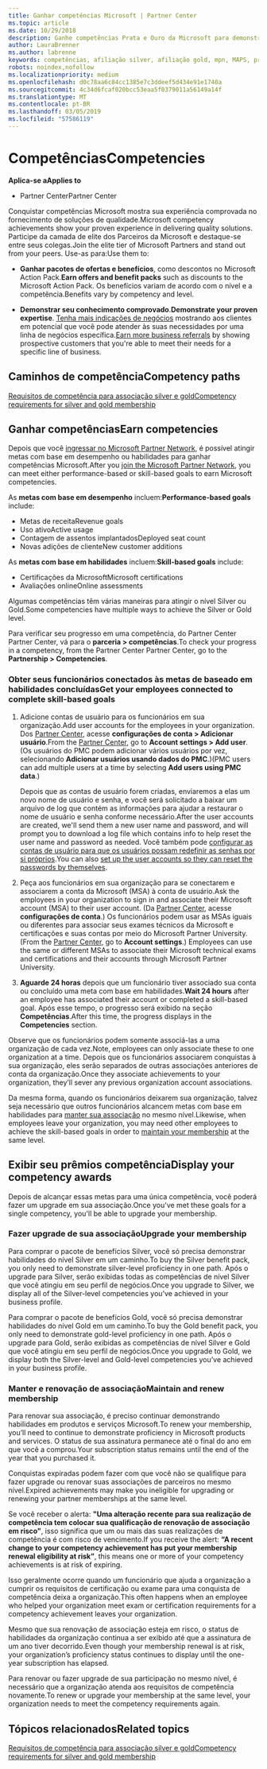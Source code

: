 ```yaml
---
title: Ganhar competências Microsoft | Partner Center
ms.topic: article
ms.date: 10/29/2018
description: Ganhe competências Prata e Ouro da Microsoft para demonstrar seu conhecimento comprovado no fornecimento de soluções de qualidade em uma área especializada de negócios
author: LauraBrenner
ms.author: labrenne
keywords: competências, afiliação silver, afiliação gold, mpn, MAPS, proficiência, benefícios, metas de desempenho, metas de habilidades
robots: noindex,nofollow
ms.localizationpriority: medium
ms.openlocfilehash: d0c78aa6c84cc1385e7c3ddeef5d434e91e1740a
ms.sourcegitcommit: 4c34d6fcaf020bcc53eaa5f0379011a56149a14f
ms.translationtype: MT
ms.contentlocale: pt-BR
ms.lasthandoff: 03/05/2019
ms.locfileid: "57586119"
---
```

<!--
•   FWLink https://go.microsoft.com/fwlink/?linkid=851080 : top of page
•   FWLink https://go.microsoft.com/fwlink/?linkid=851281: top of page (duplicate)
•   FWLink https://go.microsoft.com/fwlink/?linkid=851079: Competencies (#attainment_paths)
•   FWLink https://go.microsoft.com/fwlink/?linkid=851081: Maintain and renew membership (#maintain_membership)
•   FWLink https://go.microsoft.com/fwlink/?linkid=851082: Get your employees connected to complete skill-based goals (#associating_achievements)
•   FWLink https://go.microsoft.com/fwlink/?linkid=851083 : Achievement overrides (#achievement_override)
•   FWLink: https://go.microsoft.com/fwlink/?linkid=851236: UI link, goes to the place where you import new users. Temporarily points to the Partner Center homepage.
•   FWLink: https://go.microsoft.com/fwlink/?linkid=851607 :Will go to the docs page for Silver/Gold competency achievements. Currently goes to https://partnercenter.microsoft.com/partner/cloud-solution-provider 

 -->

# <a name="competencies"></a><span data-ttu-id="34847-104">Competências</span><span class="sxs-lookup"><span data-stu-id="34847-104">Competencies</span></span>

<span data-ttu-id="34847-105">**Aplica-se a**</span><span class="sxs-lookup"><span data-stu-id="34847-105">**Applies to**</span></span>
-  <span data-ttu-id="34847-106">Partner Center</span><span class="sxs-lookup"><span data-stu-id="34847-106">Partner Center</span></span>

<span data-ttu-id="34847-107">Conquistar competências Microsoft mostra sua experiência comprovada no fornecimento de soluções de qualidade.</span><span class="sxs-lookup"><span data-stu-id="34847-107">Microsoft competency achievements show your proven experience in delivering quality solutions.</span></span> <span data-ttu-id="34847-108">Participe da camada de elite dos Parceiros da Microsoft e destaque-se entre seus colegas.</span><span class="sxs-lookup"><span data-stu-id="34847-108">Join the elite tier of Microsoft Partners and stand out from your peers.</span></span> <span data-ttu-id="34847-109">Use-as para:</span><span class="sxs-lookup"><span data-stu-id="34847-109">Use them to:</span></span> 

*  <span data-ttu-id="34847-110">**Ganhar pacotes de ofertas e benefícios**, como descontos no Microsoft Action Pack.</span><span class="sxs-lookup"><span data-stu-id="34847-110">**Earn offers and benefit packs** such as discounts to the Microsoft Action Pack.</span></span> <span data-ttu-id="34847-111">Os benefícios variam de acordo com o nível e a competência.</span><span class="sxs-lookup"><span data-stu-id="34847-111">Benefits vary by competency and level.</span></span> 

*  <span data-ttu-id="34847-112">**Demonstrar seu conhecimento comprovado**.</span><span class="sxs-lookup"><span data-stu-id="34847-112">**Demonstrate your proven expertise**.</span></span> <span data-ttu-id="34847-113">[Tenha mais indicações de negócios](referrals.md) mostrando aos clientes em potencial que você pode atender às suas necessidades por uma linha de negócios específica.</span><span class="sxs-lookup"><span data-stu-id="34847-113">[Earn more business referrals](referrals.md) by showing prospective customers that you're able to meet their needs for a specific line of business.</span></span>

## <a href="" id="attainment_paths"></a> <span data-ttu-id="34847-114">Caminhos de competência</span><span class="sxs-lookup"><span data-stu-id="34847-114">Competency paths</span></span>

[<span data-ttu-id="34847-115">Requisitos de competência para associação silver e gold</span><span class="sxs-lookup"><span data-stu-id="34847-115">Competency requirements for silver and gold membership</span></span>](learn-about-competencies.md)

## <a name="earn-competencies"></a><span data-ttu-id="34847-116">Ganhar competências</span><span class="sxs-lookup"><span data-stu-id="34847-116">Earn competencies</span></span>

<span data-ttu-id="34847-117">Depois que você [ingressar no Microsoft Partner Network](mpn-overview.md), é possível atingir metas com base em desempenho ou habilidades para ganhar competências Microsoft.</span><span class="sxs-lookup"><span data-stu-id="34847-117">After you [join the Microsoft Partner Network](mpn-overview.md), you can meet either performance-based or skill-based goals to earn Microsoft competencies.</span></span> 

<span data-ttu-id="34847-118">As **metas com base em desempenho** incluem:</span><span class="sxs-lookup"><span data-stu-id="34847-118">**Performance-based goals** include:</span></span> 
* <span data-ttu-id="34847-119">Metas de receita</span><span class="sxs-lookup"><span data-stu-id="34847-119">Revenue goals</span></span>
* <span data-ttu-id="34847-120">Uso ativo</span><span class="sxs-lookup"><span data-stu-id="34847-120">Active usage</span></span>
* <span data-ttu-id="34847-121">Contagem de assentos implantados</span><span class="sxs-lookup"><span data-stu-id="34847-121">Deployed seat count</span></span>
* <span data-ttu-id="34847-122">Novas adições de cliente</span><span class="sxs-lookup"><span data-stu-id="34847-122">New customer additions</span></span>

<span data-ttu-id="34847-123">As **metas com base em habilidades** incluem:</span><span class="sxs-lookup"><span data-stu-id="34847-123">**Skill-based goals** include:</span></span> 
* <span data-ttu-id="34847-124">Certificações da Microsoft</span><span class="sxs-lookup"><span data-stu-id="34847-124">Microsoft certifications</span></span>
* <span data-ttu-id="34847-125">Avaliações online</span><span class="sxs-lookup"><span data-stu-id="34847-125">Online assessments</span></span> 

<span data-ttu-id="34847-126">Algumas competências têm várias maneiras para atingir o nível Silver ou Gold.</span><span class="sxs-lookup"><span data-stu-id="34847-126">Some competencies have multiple ways to achieve the Silver or Gold level.</span></span>

<span data-ttu-id="34847-127">Para verificar seu progresso em uma competência, do Partner Center Partner Center, vá para o **parceria > competências**.</span><span class="sxs-lookup"><span data-stu-id="34847-127">To check your progress in a competency, from the Partner Center Partner Center, go to the **Partnership > Competencies**.</span></span> 

### <a href="" id="associating_achievements"></a><span data-ttu-id="34847-128">Obter seus funcionários conectados às metas de baseado em habilidades concluídas</span><span class="sxs-lookup"><span data-stu-id="34847-128">Get your employees connected to complete skill-based goals</span></span>

1.  <span data-ttu-id="34847-129">Adicione contas de usuário para os funcionários em sua organização.</span><span class="sxs-lookup"><span data-stu-id="34847-129">Add user accounts for the employees in your organization.</span></span> <span data-ttu-id="34847-130">Dos [Partner Center](https://partnercenter.microsoft.com), acesse **configurações de conta > Adicionar usuário**.</span><span class="sxs-lookup"><span data-stu-id="34847-130">From the [Partner Center](https://partnercenter.microsoft.com), go to **Account settings > Add user**.</span></span> <span data-ttu-id="34847-131">(Os usuários do PMC podem adicionar vários usuários por vez, selecionando **Adicionar usuários usando dados do PMC**.)</span><span class="sxs-lookup"><span data-stu-id="34847-131">(PMC users can add multiple users at a time by selecting **Add users using PMC data**.)</span></span>

    <span data-ttu-id="34847-132">Depois que as contas de usuário forem criadas, enviaremos a elas um novo nome de usuário e senha, e você será solicitado a baixar um arquivo de log que contém as informações para ajudar a restaurar o nome de usuário e senha conforme necessário.</span><span class="sxs-lookup"><span data-stu-id="34847-132">After the user accounts are created, we'll send them a new user name and password, and will prompt you to download a log file which contains info to help reset the user name and password as needed.</span></span> <span data-ttu-id="34847-133">Você também pode [configurar as contas de usuário para que os usuários possam redefinir as senhas por si próprios](https://docs.microsoft.com/en-us/azure/active-directory/active-directory-passwords-getting-started).</span><span class="sxs-lookup"><span data-stu-id="34847-133">You can also [set up the user accounts so they can reset the passwords by themselves](https://docs.microsoft.com/en-us/azure/active-directory/active-directory-passwords-getting-started).</span></span>

2. <span data-ttu-id="34847-134">Peça aos funcionários em sua organização para se conectarem e associarem a conta da Microsoft (MSA) à conta de usuário.</span><span class="sxs-lookup"><span data-stu-id="34847-134">Ask the employees in your organization to sign in and associate their Microsoft account (MSA) to their user account.</span></span> <span data-ttu-id="34847-135">(Da [Partner Center](https://partnercenter.microsoft.com), acesse **configurações de conta**.) Os funcionários podem usar as MSAs iguais ou diferentes para associar seus exames técnicos da Microsoft e certificações e suas contas por meio do Microsoft Partner University.</span><span class="sxs-lookup"><span data-stu-id="34847-135">(From the [Partner Center](https://partnercenter.microsoft.com), go to **Account settings**.) Employees can use the same or different MSAs to associate their Microsoft technical exams and certifications and their accounts through Microsoft Partner University.</span></span>

3.  <span data-ttu-id="34847-136">**Aguarde 24 horas** depois que um funcionário tiver associado sua conta ou concluído uma meta com base em habilidades.</span><span class="sxs-lookup"><span data-stu-id="34847-136">**Wait 24 hours** after an employee has associated their account or completed a skill-based goal.</span></span> <span data-ttu-id="34847-137">Após esse tempo, o progresso será exibido na seção **Competências**.</span><span class="sxs-lookup"><span data-stu-id="34847-137">After this time, the progress displays in the **Competencies** section.</span></span>

<span data-ttu-id="34847-138">Observe que os funcionários podem somente associá-las a uma organização de cada vez.</span><span class="sxs-lookup"><span data-stu-id="34847-138">Note, employees can only associate these to one organization at a time.</span></span> <span data-ttu-id="34847-139">Depois que os funcionários associarem conquistas à sua organização, eles serão separados de outras associações anteriores de conta da organização.</span><span class="sxs-lookup"><span data-stu-id="34847-139">Once they associate achievements to your organization, they’ll sever any previous organization account associations.</span></span>

<span data-ttu-id="34847-140">Da mesma forma, quando os funcionários deixarem sua organização, talvez seja necessário que outros funcionários alcancem metas com base em habilidades para [manter sua associação](#maintaining_membership) no mesmo nível.</span><span class="sxs-lookup"><span data-stu-id="34847-140">Likewise, when employees leave your organization, you may need other employees to achieve the skill-based goals in order to [maintain your membership](#maintaining_membership) at the same level.</span></span>

## <a name="display-your-competency-awards"></a><span data-ttu-id="34847-141">Exibir seu prêmios competência</span><span class="sxs-lookup"><span data-stu-id="34847-141">Display your competency awards</span></span>

<span data-ttu-id="34847-142">Depois de alcançar essas metas para uma única competência, você poderá fazer um upgrade em sua associação.</span><span class="sxs-lookup"><span data-stu-id="34847-142">Once you've met these goals for a single competency, you'll be able to upgrade your membership.</span></span>

### <a name="upgrade-your-membership"></a><span data-ttu-id="34847-143">Fazer upgrade de sua associação</span><span class="sxs-lookup"><span data-stu-id="34847-143">Upgrade your membership</span></span>

<span data-ttu-id="34847-144">Para comprar o pacote de benefícios Silver, você só precisa demonstrar habilidades do nível Silver em um caminho.</span><span class="sxs-lookup"><span data-stu-id="34847-144">To buy the Silver benefit pack, you only need to demonstrate silver-level proficiency in one path.</span></span> <span data-ttu-id="34847-145">Após o upgrade para Silver, serão exibidas todas as competências de nível Silver que você atingiu em seu perfil de negócios.</span><span class="sxs-lookup"><span data-stu-id="34847-145">Once you upgrade to Silver, we display all of the Silver-level competencies you’ve achieved in your business profile.</span></span> 

<span data-ttu-id="34847-146">Para comprar o pacote de benefícios Gold, você só precisa demonstrar habilidades do nível Gold em um caminho.</span><span class="sxs-lookup"><span data-stu-id="34847-146">To buy the Gold benefit pack, you only need to demonstrate gold-level proficiency in one path.</span></span> <span data-ttu-id="34847-147">Após o upgrade para Gold, serão exibidas as competências de nível Silver e Gold que você atingiu em seu perfil de negócios.</span><span class="sxs-lookup"><span data-stu-id="34847-147">Once you upgrade to Gold, we display both the Silver-level and Gold-level competencies you’ve achieved in your business profile.</span></span> 

### <a href="" id="maintain_membership"></a> <span data-ttu-id="34847-148">Manter e renovação de associação</span><span class="sxs-lookup"><span data-stu-id="34847-148">Maintain and renew membership</span></span>

<span data-ttu-id="34847-149">Para renovar sua associação, é preciso continuar demonstrando habilidades em produtos e serviços Microsoft.</span><span class="sxs-lookup"><span data-stu-id="34847-149">To renew your membership, you’ll need to continue to demonstrate proficiency in Microsoft products and services.</span></span> <span data-ttu-id="34847-150">O status de sua assinatura permanece até o final do ano em que você a comprou.</span><span class="sxs-lookup"><span data-stu-id="34847-150">Your subscription status remains until the end of the year that you purchased it.</span></span>

<span data-ttu-id="34847-151">Conquistas expiradas podem fazer com que você não se qualifique para fazer upgrade ou renovar suas associações de parceiros no mesmo nível.</span><span class="sxs-lookup"><span data-stu-id="34847-151">Expired achievements may make you ineligible for upgrading or renewing your partner memberships at the same level.</span></span> 

<span data-ttu-id="34847-152">Se você receber o alerta: **"Uma alteração recente para sua realização de competência tem colocar sua qualificação de renovação de associação em risco"**, isso significa que um ou mais das suas realizações de competência é com risco de vencimento.</span><span class="sxs-lookup"><span data-stu-id="34847-152">If you receive the alert: **“A recent change to your competency achievement has put your membership renewal eligibility at risk”**, this means one or more of your competency achievements is at risk of expiring.</span></span> 

<span data-ttu-id="34847-153">Isso geralmente ocorre quando um funcionário que ajuda a organização a cumprir os requisitos de certificação ou exame para uma conquista de competência deixa a organização.</span><span class="sxs-lookup"><span data-stu-id="34847-153">This often happens when an employee who helped your organization meet exam or certification requirements for a competency achievement leaves your organization.</span></span> 

<span data-ttu-id="34847-154">Mesmo que sua renovação de associação esteja em risco, o status de habilidades da organização continua a ser exibido até que a assinatura de um ano tiver decorrido.</span><span class="sxs-lookup"><span data-stu-id="34847-154">Even though your membership renewal is at risk, your organization’s proficiency status continues to display until the one-year subscription has elapsed.</span></span>

<span data-ttu-id="34847-155">Para renovar ou fazer upgrade de sua participação no mesmo nível, é necessário que a organização atenda aos requisitos de competência novamente.</span><span class="sxs-lookup"><span data-stu-id="34847-155">To renew or upgrade your membership at the same level, your organization needs to meet the competency requirements again.</span></span>

## <a name="related-topics"></a><span data-ttu-id="34847-156">Tópicos relacionados</span><span class="sxs-lookup"><span data-stu-id="34847-156">Related topics</span></span>

[<span data-ttu-id="34847-157">Requisitos de competência para associação silver e gold</span><span class="sxs-lookup"><span data-stu-id="34847-157">Competency requirements for silver and gold membership</span></span>](learn-about-competencies.md)